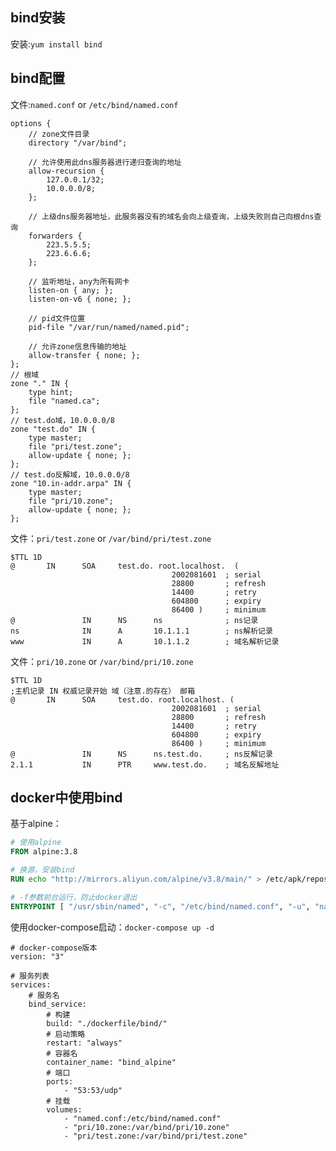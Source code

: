 <!--
{
    "title": "bind相关",
    "create": "2018-09-02 11:26:43",
    "modify": "2018-12-02 19:00:45",
    "tag": [
        "bind",
        "dns"
    ],
    "info": [
        "主备配置未做//todo"
    ]
}
-->

## bind安装

安装:`yum install bind`

## bind配置

文件:`named.conf` or `/etc/bind/named.conf`

```bind
options {
    // zone文件目录
    directory "/var/bind";

    // 允许使用此dns服务器进行递归查询的地址
    allow-recursion {
        127.0.0.1/32;
        10.0.0.0/8;
    };

    // 上级dns服务器地址，此服务器没有的域名会向上级查询，上级失败则自己向根dns查询
    forwarders {
        223.5.5.5;
        223.6.6.6;
    };

    // 监听地址，any为所有网卡
    listen-on { any; };
    listen-on-v6 { none; };

    // pid文件位置
    pid-file "/var/run/named/named.pid";

    // 允许zone信息传输的地址
    allow-transfer { none; };
};
// 根域
zone "." IN {
    type hint;
    file "named.ca";
};
// test.do域，10.0.0.0/8
zone "test.do" IN {
    type master;
    file "pri/test.zone";
    allow-update { none; };
};
// test.do反解域，10.0.0.0/8
zone "10.in-addr.arpa" IN {
    type master;
    file "pri/10.zone";
    allow-update { none; };
};
```

文件：`pri/test.zone` or `/var/bind/pri/test.zone`

```bind
$TTL 1D
@       IN      SOA     test.do. root.localhost.  (
                                    2002081601  ; serial
                                    28800       ; refresh
                                    14400       ; retry
                                    604800      ; expiry
                                    86400 )     ; minimum
@               IN      NS      ns              ; ns记录
ns              IN      A       10.1.1.1        ; ns解析记录
www             IN      A       10.1.1.2        ; 域名解析记录
```

文件：`pri/10.zone` or `/var/bind/pri/10.zone`

```bind
$TTL 1D
;主机记录 IN 权威记录开始 域（注意.的存在） 邮箱
@       IN      SOA     test.do. root.localhost. (
                                    2002081601  ; serial
                                    28800       ; refresh
                                    14400       ; retry
                                    604800      ; expiry
                                    86400 )     ; minimum
@               IN      NS      ns.test.do.     ; ns反解记录
2.1.1           IN      PTR     www.test.do.    ; 域名反解地址
```

## docker中使用bind

基于alpine：

```dockerfile
# 使用alpine
FROM alpine:3.8

# 换源，安装bind
RUN echo "http://mirrors.aliyun.com/alpine/v3.8/main/" > /etc/apk/repositories && apk add bind

# -f参数前台运行，防止docker退出
ENTRYPOINT [ "/usr/sbin/named", "-c", "/etc/bind/named.conf", "-u", "named", "-f" ]
```

使用docker-compose启动：`docker-compose up -d`

```dockercompose
# docker-compose版本
version: "3"

# 服务列表
services:
    # 服务名
    bind_service:
        # 构建
        build: "./dockerfile/bind/"
        # 启动策略
        restart: "always"
        # 容器名
        container_name: "bind_alpine"
        # 端口
        ports:
            - "53:53/udp"
        # 挂载
        volumes:
            - "named.conf:/etc/bind/named.conf"
            - "pri/10.zone:/var/bind/pri/10.zone"
            - "pri/test.zone:/var/bind/pri/test.zone"
```
